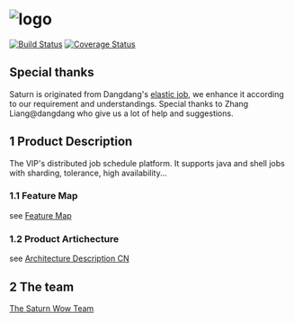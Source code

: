 # ![logo](https://github.com/vipshop/Saturn/blob/doc/saturn-logo.jpg)

[![Build Status](https://secure.travis-ci.org/vipshop/Saturn.png?branch=develop)](https://travis-ci.org/vipshop/Saturn)
[![Coverage Status](https://coveralls.io/repos/github/vipshop/Saturn/badge.svg?branch=develop)](https://coveralls.io/github/vipshop/Saturn?branch=develop)
## Special thanks

Saturn is originated from Dangdang's [elastic job](https://github.com/dangdangdotcom/elastic-job), we enhance it according to our requirement and understandings. Special thanks to Zhang Liang@dangdang who give us a lot of help and suggestions.

## 1 Product Description

The VIP's distributed job schedule platform. It supports java and shell jobs with sharding, tolerance, high availability...

### 1.1 Feature Map

see [Feature Map](https://github.com/vipshop/Saturn/wiki/Saturn-Feature-List-Map---Chinese-Version)

### 1.2 Product Artichecture
see [Architecture Description CN](https://github.com/vipshop/Saturn/wiki/%E6%9E%B6%E6%9E%84%E6%96%87%E6%A1%A3)

## 2 The team

[The Saturn Wow Team](https://github.com/vipshop/Saturn/wiki/Saturn's-Wow-Team)
